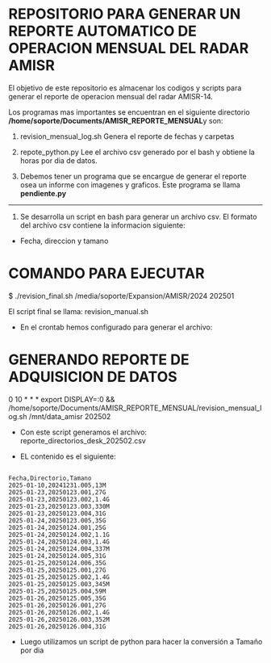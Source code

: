 # **REPOSITORIO PARA GENERAR UN REPORTE AUTOMATICO DE OPERACION MENSUAL DEL RADAR AMISR**

El objetivo de este repositorio es almacenar los codigos y scripts para generar el reporte de operacion mensual del radar AMISR-14.


Los programas mas importantes se encuentran en el siguiente directorio **/home/soporte/Documents/AMISR_REPORTE_MENSUAL**y son:

1. revision_mensual_log.sh
Genera el reporte de fechas y carpetas

2. repote_python.py
Lee el archivo csv generado por el bash y obtiene la horas por dia de datos.

3. Debemos tener un programa que se encargue de generar el reporte osea un informe con imagenes y graficos.
Este programa se llama **pendiente.py**


----


1. Se desarrolla un script en bash para generar un archivo csv. El formato del archivo csv contiene la informacion siguiente:
 * Fecha, direccion y tamano





# COMANDO PARA EJECUTAR

$ ./revision_final.sh  /media/soporte/Expansion/AMISR/2024 202501

El script final se llama: revision_manual.sh


* En el crontab hemos configurado para generar el archivo:

# GENERANDO REPORTE DE ADQUISICION DE DATOS
0 10 * * * export DISPLAY=:0 && /home/soporte/Documents/AMISR_REPORTE_MENSUAL/revision_mensual_log.sh /mnt/data_amisr 202502

* Con este script generamos el archivo:
reporte_directorios_desk_202502.csv

* EL contenido es el siguiente:
```

Fecha,Directorio,Tamano
2025-01-10,20241231.005,13M
2025-01-23,20250123.001,27G
2025-01-23,20250123.002,1.4G
2025-01-23,20250123.003,330M
2025-01-23,20250123.004,31G
2025-01-24,20250123.005,35G
2025-01-24,20250124.001,25G
2025-01-24,20250124.002,1.1G
2025-01-24,20250124.003,1.4G
2025-01-24,20250124.004,337M
2025-01-24,20250124.005,31G
2025-01-25,20250124.006,35G
2025-01-25,20250125.001,27G
2025-01-25,20250125.002,1.4G
2025-01-25,20250125.003,345M
2025-01-25,20250125.004,59M
2025-01-26,20250125.005,35G
2025-01-26,20250126.001,27G
2025-01-26,20250126.002,1.4G
2025-01-26,20250126.003,352M
2025-01-26,20250126.004,31G
```


* Luego utilizamos un script de python para hacer la conversión a Tamaño por dia


